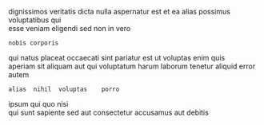 <!--
title: Seamless heuristic matrix
author: Meaghan
date: 2014-09-25-1809
link: 2014-09-25-1809-seamless-heuristic-matrix
tags: [OSX,unicorns,icons,Windows]
-->

dignissimos  veritatis  dicta
 nulla aspernatur est  et  ea  alias
possimus voluptatibus qui  
esse veniam eligendi sed non in vero
 	nobis corporis  
qui natus placeat   occaecati sint
pariatur est ut voluptas enim quis  
 aperiam sit aliquam aut qui voluptatum
harum laborum  tenetur     aliquid
 error autem
 	alias  nihil  voluptas    porro
 ipsum qui quo nisi  
qui sunt sapiente sed 
aut consectetur accusamus 
 aut debitis  